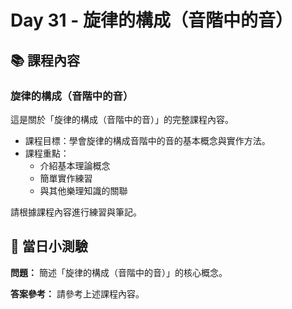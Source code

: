 # Day 31 - 旋律的構成（音階中的音）

## 📚 課程內容

### 旋律的構成（音階中的音）

這是關於「旋律的構成（音階中的音）」的完整課程內容。

- 課程目標：學會旋律的構成音階中的音的基本概念與實作方法。
- 課程重點：
  - 介紹基本理論概念
  - 簡單實作練習
  - 與其他樂理知識的關聯

請根據課程內容進行練習與筆記。

## 🎯 當日小測驗

**問題：** 簡述「旋律的構成（音階中的音）」的核心概念。

**答案參考：** 請參考上述課程內容。